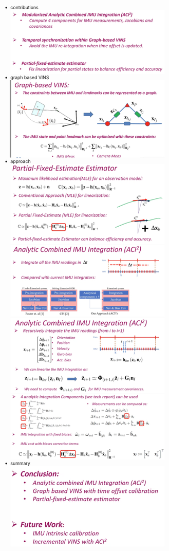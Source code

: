 - contributions
![](assets/9afef85d.png)
- graph based VINS
![](assets/db72fde5.png)
- approach
![](assets/b0682063.png)
![](assets/a395fb8c.png)
![](assets/a8d2ea3b.png)
![](assets/a938ba4c.png)
- summary
![](assets/d58fa720.png)
